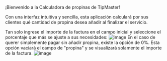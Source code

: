 ¡Bienvenido a la Calculadora de propinas de TipMaster!

Con una interfaz intuitiva y sencilla, esta aplicación calculará por sus clientes qué cantidad de propina desea añadir al finalizar el servicio.

Tan solo ingrese el importe de la factura en el campo inicial y seleccione el porcentaje que más se ajuste a sus necesidades:
![image](https://github.com/Paatx/EntornosDesarrollo/assets/154462285/ee86484a-8dc2-4824-ab0e-a4fd7d1ffd15)
En el caso de querer simplemente pagar sin añadir propina, existe la opción de 0%. Esta opción vaciará el campo de "propina" y se visualizará solamente el importe de la factura.
![image](https://github.com/Paatx/EntornosDesarrollo/assets/154462285/4a16d742-754c-4cac-96d7-9bcedb5d2806)




